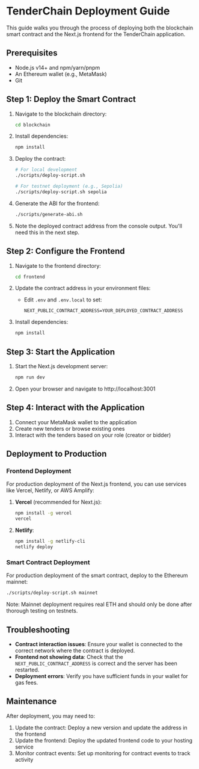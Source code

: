 # TenderChain Deployment Guide

This guide walks you through the process of deploying both the blockchain smart contract and the Next.js frontend for the TenderChain application.

## Prerequisites

- Node.js v14+ and npm/yarn/pnpm
- An Ethereum wallet (e.g., MetaMask)
- Git

## Step 1: Deploy the Smart Contract

1. Navigate to the blockchain directory:
   ```sh
   cd blockchain
   ```

2. Install dependencies:
   ```sh
   npm install
   ```

3. Deploy the contract:
   ```sh
   # For local development
   ./scripts/deploy-script.sh
   
   # For testnet deployment (e.g., Sepolia)
   ./scripts/deploy-script.sh sepolia
   ```

4. Generate the ABI for the frontend:
   ```sh
   ./scripts/generate-abi.sh
   ```

5. Note the deployed contract address from the console output. You'll need this in the next step.

## Step 2: Configure the Frontend

1. Navigate to the frontend directory:
   ```sh
   cd frontend
   ```

2. Update the contract address in your environment files:
   - Edit `.env` and `.env.local` to set:
     ```
     NEXT_PUBLIC_CONTRACT_ADDRESS=YOUR_DEPLOYED_CONTRACT_ADDRESS
     ```

3. Install dependencies:
   ```sh
   npm install
   ```

## Step 3: Start the Application

1. Start the Next.js development server:
   ```sh
   npm run dev
   ```

2. Open your browser and navigate to http://localhost:3001

## Step 4: Interact with the Application

1. Connect your MetaMask wallet to the application
2. Create new tenders or browse existing ones
3. Interact with the tenders based on your role (creator or bidder)

## Deployment to Production

### Frontend Deployment

For production deployment of the Next.js frontend, you can use services like Vercel, Netlify, or AWS Amplify:

1. **Vercel** (recommended for Next.js):
   ```sh
   npm install -g vercel
   vercel
   ```

2. **Netlify**:
   ```sh
   npm install -g netlify-cli
   netlify deploy
   ```

### Smart Contract Deployment

For production deployment of the smart contract, deploy to the Ethereum mainnet:

```sh
./scripts/deploy-script.sh mainnet
```

Note: Mainnet deployment requires real ETH and should only be done after thorough testing on testnets.

## Troubleshooting

- **Contract interaction issues**: Ensure your wallet is connected to the correct network where the contract is deployed.
- **Frontend not showing data**: Check that the `NEXT_PUBLIC_CONTRACT_ADDRESS` is correct and the server has been restarted.
- **Deployment errors**: Verify you have sufficient funds in your wallet for gas fees.

## Maintenance

After deployment, you may need to:

1. Update the contract: Deploy a new version and update the address in the frontend
2. Update the frontend: Deploy the updated frontend code to your hosting service
3. Monitor contract events: Set up monitoring for contract events to track activity 